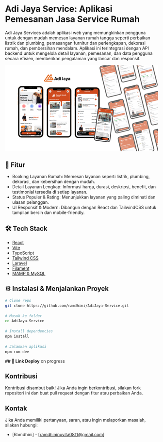#  Adi Jaya Service: Aplikasi Pemesanan Jasa Service Rumah

Adi Jaya Services adalah aplikasi web yang memungkinkan pengguna untuk dengan mudah memesan layanan rumah tangga seperti perbaikan listrik dan plumbing, pemasangan furnitur dan perlengkapan, dekorasi rumah, dan pembersihan mendalam. Aplikasi ini terintegrasi dengan API backend untuk mengelola detail layanan, pemesanan, dan data pengguna secara efisien, memberikan pengalaman yang lancar dan responsif.

![image alt](https://github.com/ramdhini/AdiJaya-Service/blob/f80c9c1727ac0dfdf0596c04474b3e41089122ea/mockup-adijaya.png)

## 🚀 Fitur

- Booking Layanan Rumah: Memesan layanan seperti listrik, plumbing, dekorasi, dan kebersihan dengan mudah.
- Detail Layanan Lengkap: Informasi harga, durasi, deskripsi, benefit, dan testimonial tersedia di setiap layanan.
- Status Populer & Rating: Menunjukkan layanan yang paling diminati dan ulasan pelanggan.
- UI Responsif & Modern: Dibangun dengan React dan TailwindCSS untuk tampilan bersih dan mobile-friendly.


## 🛠️ Tech Stack
- [React](https://reactjs.org/)
- [Vite](https://vitejs.dev/) 
- [TypeScript](https://www.typescriptlang.org/) 
- [Tailwind CSS](https://tailwindcss.com/)
- [Laravel](https://laravel.com/)
- [Filament](https://filamentphp.com/)
- [MAMP & MySQL](https://www.mamp.info/en/windows/)

## ⚙️ Instalasi & Menjalankan Proyek

```bash
# Clone repo
git clone https://github.com/ramdhini/AdiJaya-Service.git

# Masuk ke folder
cd AdiJaya-Service

# Install dependencies
npm install

# Jalankan aplikasi
npm run dev
```

**## 📸 Link Deploy**
on progress


## Kontribusi
Kontribusi disambut baik! Jika Anda ingin berkontribusi, silakan fork repositori ini dan buat pull request dengan fitur atau perbaikan Anda.



## Kontak
Jika Anda memiliki pertanyaan, saran, atau ingin melaporkan masalah, silakan hubungi:

* [Ramdhini] - [ramdhininovita0811@gmail.com]



